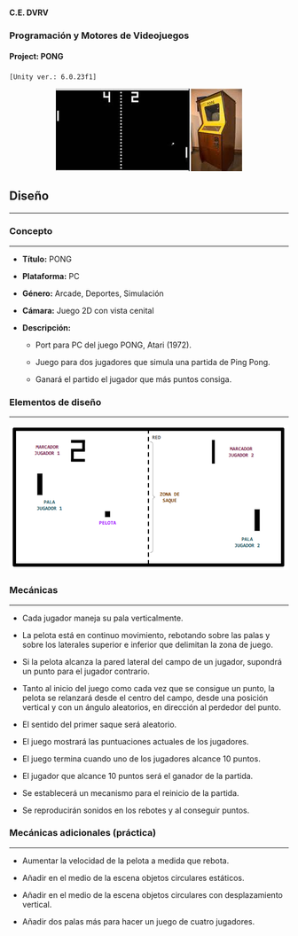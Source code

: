#### C.E. DVRV

### Programación y Motores de Videojuegos

#### Project: PONG

`[Unity ver.: 6.0.23f1]`

<center>

![Gameplay & Cabinet](Docs/cabinet.jpg)

</center>

## Diseño
---

### Concepto
---

- **Título:** PONG

- **Plataforma:** PC

- **Género:** Arcade, Deportes, Simulación

- **Cámara:** Juego 2D con vista cenital

- **Descripción:**

  - Port para PC del juego PONG, Atari (1972).

  - Juego para dos jugadores que simula una partida de Ping Pong.

  - Ganará el partido el jugador que más puntos consiga.

### Elementos de diseño
---

<center>

![Elementos de diseño](Docs/design.png)

</center>

### Mecánicas
---

- Cada jugador maneja su pala verticalmente.

- La pelota está en continuo movimiento, rebotando sobre las palas y sobre los laterales superior e inferior que delimitan la zona de juego.

- Si la pelota alcanza la pared lateral del campo de un jugador, supondrá un punto para el jugador contrario.

- Tanto al inicio del juego como cada vez que se consigue un punto, la pelota se relanzará desde el centro del campo, desde una posición vertical y con un ángulo aleatorios, en dirección al perdedor del punto.

- El sentido del primer saque será aleatorio.

- El juego mostrará las puntuaciones actuales de los jugadores.

- El juego termina cuando uno de los jugadores alcance 10 puntos.

- El jugador que alcance 10 puntos será el ganador de la partida.

- Se establecerá un mecanismo para el reinicio de la partida.

- Se reproducirán sonidos en los rebotes y al conseguir puntos.

### Mecánicas adicionales (práctica)
---

- Aumentar la velocidad de la pelota a medida que rebota.

- Añadir en el medio de la escena objetos circulares estáticos.

- Añadir en el medio de la escena objetos circulares con desplazamiento vertical.

- Añadir dos palas más para hacer un juego de cuatro jugadores.
